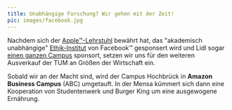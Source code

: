 ```yaml
---
title: Unabhängige Forschung? Wir gehen mit der Zeit!
pic: images/facebook.jpg
---
```


Nachdem sich der [Apple&trade;-Lehrstuhl](https://ase.in.tum.de/lehrstuhl_1/projects/all-projects) bewährt hat, das "akademisch unabhängige" [Ethik-Institut](https://sz.de/1.4295434) von Facebook&trade; gesponsert wird und Lidl sogar [einen ganzen Campus](https://sz.de/1.3857844) sponsort, setzen wir uns für den weiteren Ausverkauf der TUM an Größen der Wirtschaft ein.

Sobald wir an der Macht sind, wird der Campus Hochbrück in **Amazon Business Campus** (ABC) umgetauft.
In der Mensa kümmert sich dann eine Kooperation von Studentenwerk und Burger King um eine ausgewogene Ernährung.
